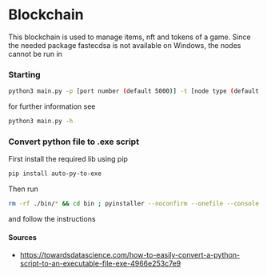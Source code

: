# Blockchain

This blockchain is used to manage items, nft and tokens of a game.
Since the needed package fastecdsa is not available on Windows, the nodes cannot be run in 

### Starting

````bash
python3 main.py -p [port number (default 5000)] -t [node type (default: all)]
````

for further information see
````bash
python3 main.py -h
````

### Convert python file to .exe script

First install the required lib using pip
````bash
pip install auto-py-to-exe
````

Then run
````bash
rm -rf ./bin/* && cd bin ; pyinstaller --noconfirm --onefile --console  "../main.py" -n node
````
and follow the instructions

#### Sources

- https://towardsdatascience.com/how-to-easily-convert-a-python-script-to-an-executable-file-exe-4966e253c7e9